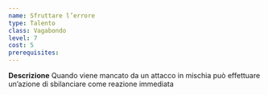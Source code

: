 ```yaml
---
name: Sfruttare l’errore
type: Talento
class: Vagabondo
level: 7
cost: 5
prerequisites: 
---
```


**Descrizione**
Quando viene mancato da un attacco in mischia può effettuare un’azione di
sbilanciare come reazione immediata
